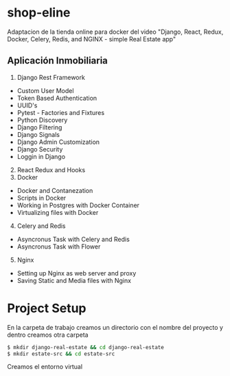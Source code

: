 # shop-eline
Adaptacion de la tienda online para docker
del video "Django, React, Redux, Docker, Celery, Redis, and NGINX - simple Real Estate app"

## Aplicación Inmobiliaria

1. Django Rest Framework
  * Custom User Model
  * Token Based Authentication
  * UUID's
  * Pytest - Factories and Fixtures
  * Python Discovery
  * Django Filtering
  * Django Signals
  * Django Admin Customization
  * Django Security
  * Loggin in Django
2. React Redux and Hooks
3. Docker
  * Docker and Contanezation
  * Scripts in Docker
  * Working in Postgres with Docker Container
  * Virtualizing files with Docker
4. Celery and Redis
  * Asyncronus Task with Celery and Redis
  * Asyncronus Task with Flower
5. Nginx
  * Setting up Nginx as web server and proxy
  * Saving Static and Media files with Nginx

# Project Setup

En la carpeta de trabajo creamos un directorio con el nombre del proyecto y dentro creamos otra carpeta

```bash
$ mkdir django-real-estate && cd django-real-estate
$ mkdir estate-src && cd estate-src
```

Creamos el entorno virtual
